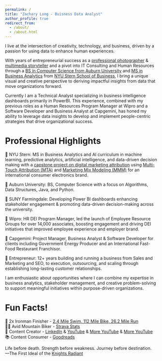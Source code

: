 ```yaml
---
permalink: /
title: "Zachary Long - Buisness Data Analyst"
author_profile: true
redirect_from: 
  - /about/
  - /about.html
---
```


I live at the intersection of creativity, technology, and business, driven by a passion for using data to enhance human experiences. 

With years of entrepreneurial success as a [professional photographer](http://www.fenglongphoto.com/) & [multimedia storyteller]([https://www.youtube.com/@ZacharyLong](https://youtube.com/@zacharylong?si=diWWyl75uao3t4ZF)) and a pivot into IT Consulting and Human Resources through a [BS in Computer Science from Auburn University](https://eng.auburn.edu/csse/) and [MS in Business Analytics](https://www.stern.nyu.edu/programs-admissions/ms-business-analytics-ai) from [NYU Stern School of Business](https://www.stern.nyu.edu/), I bring a unique visual and creative perspective to deriving impactful insights from data that move organizations forward.

Currently I am a Technical Analyst specializing in business intelligence dashboards primarily in PowerBI. This experience, combined with my previous roles as a Human Resources Program Manager at Wipro and a Software Developer and Business Analyst at Capgemini, has honed my ability to leverage data insights to develop and implement people-centric strategies that drive organizational success.

Professional Highlights
======

🔑 NYU Stern: MS in Business Analytics and AI curriculum in machine learning, predictive analytics, artificial intelligence, and data-driven decision making with a [capstone project on digital marketing attribution](https://capstone9895332.gitlab.io/adflow/) using [Multi-Touch Attribution (MTA)](https://channelattribution.io/) and [Marketing Mix Modeling (MMM)](https://facebookexperimental.github.io/Robyn/) for an international consumer electronics brand.

🔑 Auburn University: BS, Computer Science with a focus on Algorithms, Data Structures, Java, and Python.

🔑 SUNY Farmingdale: Developing Power BI dashboards enhancing stakeholder engagement & promoting data-driven decision-making across the university.

🔑 Wipro: HR DEI Program Manager, led the launch of Employee Resource Groups for over 14,000 associates, boosting engagement and driving DEI initiatives that improved employee experience and employer brand.

🔑 Capgemini: Project Manager, Business Analyst & Software Developer for clients including Government Energy Producer and an International Fast-Food Restaurant Franchisor.

🔑 Entrepreneur: 12+ years building and running a business from Sales and Marketing and SEO, to execution, outsourcing, and scaling through establishing long-lasting customer relationships.

I am enthusiastic about opportunities where I can combine my expertise in business analytics, stakeholder management, and creative problem-solving to support meaningful initiatives within purpose-driven organizations. 

Fun Facts!
======
💪 2x Ironman Finisher - [2.4 Mile Swim, 112 Mile Bike, 26.2 Mile Run](https://www.coachcox.co.uk/imstats/athlete/374729/)  
🚴🏻 Avid Mountain Biker - [Strava Stats](https://www.strava.com/athletes/59082456)  
🎥 Content Creator - [LinkedIn](https://www.linkedin.com/in/zaclong/recent-activity/all/) & [YouTube](https://www.youtube.com/@ZacharyLong) & [More YouTube](https://www.youtube.com/@zacharylongcareerchangepro7269) & [More YouTube](https://www.youtube.com/@everythingbookclub)  
📚 Content Consumer - [Goodreads](https://www.goodreads.com/zacharylong)

Life before death. Strength before weakness. Journey before destination.  
—The First Ideal of the [Knights Radiant](https://www.brandonsanderson.com/pages/the-stormlight-archive-series)
